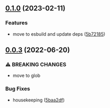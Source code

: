 ## [0.1.0](https://github.com/atomicpages/docusaurus-plugin-react-docgen/compare/v0.0.3...v0.1.0) (2023-02-11)

### Features

- move to esbuild and update deps
  ([5b72185](https://github.com/atomicpages/docusaurus-plugin-react-docgen/commit/5b72185c99627caad5477834e42236780cc7d0eb))

## [0.0.3](https://github.com/atomicpages/docusaurus-plugin-react-docgen/compare/v0.0.2...v0.0.3) (2022-06-20)

### ⚠ BREAKING CHANGES

- move to glob

### Bug Fixes

- housekeeping
  ([5baa2df](https://github.com/atomicpages/docusaurus-plugin-react-docgen/commit/5baa2df34329f6315709a37ba85c840931a39cab))
